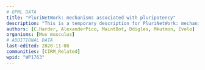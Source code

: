 ```yaml
---
# GPML DATA
title: "PluriNetWork: mechanisms associated with pluripotency"
description: "This is a temporary description for PluriNetWork: mechanisms associated with pluripotency"
authors: [C.Harder, AlexanderPico, MaintBot, Ddigles, Mkutmon, Evelo]
organisms: [Mus musculus]
# ADDITIONAL DATA
last-edited: 2020-11-08
communities: [CIRM_Related]
wpid: "WP1763"
---
```

